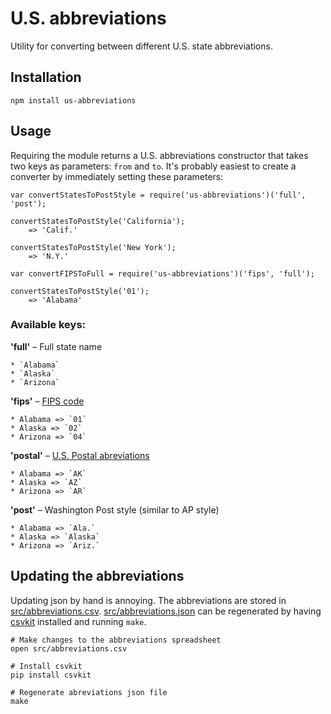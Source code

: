 # U.S. abbreviations

Utility for converting between different U.S. state abbreviations.

## Installation

    npm install us-abbreviations

## Usage

Requiring the module returns a U.S. abbreviations constructor that takes
two keys as parameters: `from` and `to`. It's probably easiest to create
a converter by immediately setting these parameters:

    var convertStatesToPostStyle = require('us-abbreviations')('full', 'post');

    convertStatesToPostStyle('California');
        => 'Calif.'

    convertStatesToPostStyle('New York');
        => 'N.Y.'

    var convertFIPSToFull = require('us-abbreviations')('fips', 'full');

    convertStatesToPostStyle('01');
        => 'Alabama'

### Available keys:

**'full'** – Full state name

    * `Alabama`
    * `Alaska`
    * `Arizona`

**'fips'** – [FIPS code](https://en.wikipedia.org/wiki/Federal_Information_Processing_Standards)

    * Alabama => `01`
    * Alaska => `02`
    * Arizona => `04`

**'postal'** – [U.S. Postal abreviations](http://www.gis.co.clay.mn.us/USPS.htm#states)

    * Alabama => `AK`
    * Alaska => `AZ`
    * Arizona => `AR`

**'post'** – Washington Post style (similar to AP style)

    * Alabama => `Ala.`
    * Alaska => `Alaska`
    * Arizona => `Ariz.`

## Updating the abbreviations

Updating json by hand is annoying. The abbreviations are stored in
[src/abbreviations.csv](src/abbreviations.csv).
[src/abbreviations.json](src/abbreviations.json) can be regenerated by having
[csvkit](http://csvkit.readthedocs.org) installed and running `make`.

    # Make changes to the abbreviations spreadsheet
    open src/abbreviations.csv

    # Install csvkit
    pip install csvkit

    # Regenerate abreviations json file
    make

